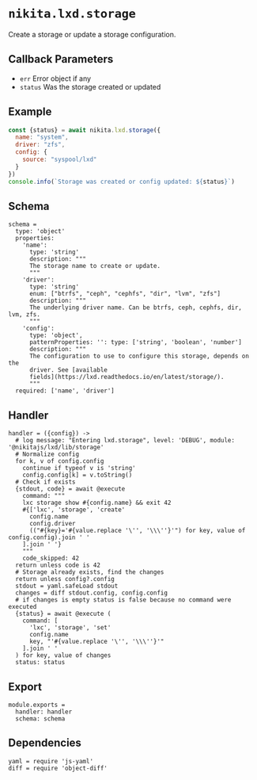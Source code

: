 
# `nikita.lxd.storage`

Create a storage or update a storage configuration.

## Callback Parameters

* `err`
  Error object if any
* `status`
  Was the storage created or updated

## Example

```js
const {status} = await nikita.lxd.storage({
  name: "system",
  driver: "zfs",
  config: {
    source: "syspool/lxd"
  }
})
console.info(`Storage was created or config updated: ${status}`)
```

## Schema

    schema =
      type: 'object'
      properties:
        'name':
          type: 'string'
          description: """
          The storage name to create or update.
          """
        'driver':
          type: 'string'
          enum: ["btrfs", "ceph", "cephfs", "dir", "lvm", "zfs"]
          description: """
          The underlying driver name. Can be btrfs, ceph, cephfs, dir, lvm, zfs.
          """
        'config':
          type: 'object',
          patternProperties: '': type: ['string', 'boolean', 'number']
          description: """
          The configuration to use to configure this storage, depends on the
          driver. See [available
          fields](https://lxd.readthedocs.io/en/latest/storage/).
          """
      required: ['name', 'driver']

## Handler

    handler = ({config}) ->
      # log message: "Entering lxd.storage", level: 'DEBUG', module: '@nikitajs/lxd/lib/storage'
      # Normalize config
      for k, v of config.config
        continue if typeof v is 'string'
        config.config[k] = v.toString()
      # Check if exists
      {stdout, code} = await @execute
        command: """
        lxc storage show #{config.name} && exit 42
        #{['lxc', 'storage', 'create'
          config.name
          config.driver
          (("#{key}='#{value.replace '\'', '\\\''}'") for key, value of config.config).join ' '
        ].join ' '}
        """
        code_skipped: 42
      return unless code is 42
      # Storage already exists, find the changes
      return unless config?.config
      stdout = yaml.safeLoad stdout
      changes = diff stdout.config, config.config
      # if changes is empty status is false because no command were executed
      {status} = await @execute (
        command: [
          'lxc', 'storage', 'set'
          config.name
          key, "'#{value.replace '\'', '\\\''}'"
        ].join ' '
      ) for key, value of changes
      status: status

## Export

    module.exports =
      handler: handler
      schema: schema

## Dependencies

    yaml = require 'js-yaml'
    diff = require 'object-diff'
